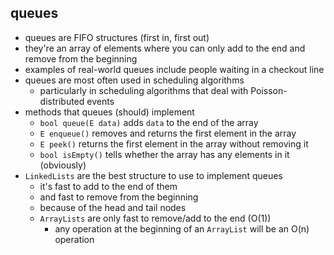 ## queues
- queues are FIFO structures (first in, first out)
- they're an array of elements where you can only add to the end and remove from the beginning
- examples of real-world queues include people waiting in a checkout line
- queues are most often used in scheduling algorithms
    - particularly in scheduling algorithms that deal with Poisson-distributed events
- methods that queues (should) implement
    - `bool queue(E data)` adds `data` to the end of the array
    - `E enqueue()` removes and returns the first element in the array
    - `E peek()` returns the first element in the array without removing it
    - `bool isEmpty()` tells whether the array has any elements in it (obviously)
- `LinkedLists` are the best structure to use to implement queues
    - it's fast to add to the end of them
    - and fast to remove from the beginning
    - because of the head and tail nodes
    - `ArrayLists` are only fast to remove/add to the end (O(1))
        - any operation at the beginning of an `ArrayList` will be an O(n) operation
